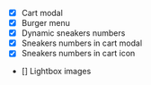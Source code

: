 - [x] Cart modal
- [x] Burger menu
- [x] Dynamic sneakers numbers
- [x] Sneakers numbers in cart modal
- [x] Sneakers numbers in cart icon
- [] Lightbox images